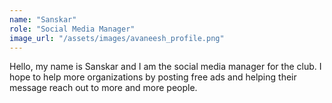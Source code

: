 ```yaml
---
name: "Sanskar"
role: "Social Media Manager"
image_url: "/assets/images/avaneesh_profile.png"
---
```

Hello, my name is Sanskar and I am the social media manager for the club. I hope to help more organizations by posting free ads and helping their message reach out to more and more people.
